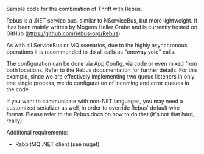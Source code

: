 Sample code for the combination of Thrift with Rebus.

Rebus is a .NET service bus, similar to NServiceBus, but more lightweight. 
It ihas been mainly written by Mogens Heller Grabe and is currently hosted 
on GitHub (https://github.com/rebus-org/Rebus)

As with all ServiceBus or MQ scenarios, due to the highly asynchronous 
operations it is recommended to do all calls as "oneway void" calls.

The configuration can be done via App.Config, via code or even mixed from 
both locations. Refer to the Rebus documentation for further details. For 
this example, since we are effectively implementing two queue listeners in 
only one single process, we do configuration of incoming and error queues 
in the code.

If you want to communicate with non-NET languages, you may need a customized 
serializer as well, in order to override Rebus' default wire format. Please 
refer to the Rebus docs on how to do that (it's not that hard, really).

Additional requirements:
- RabbitMQ .NET client (see nuget)

